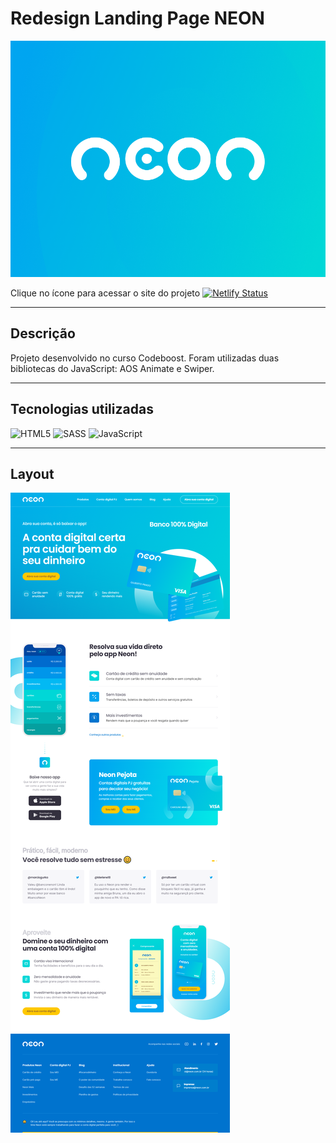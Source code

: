 # Redesign Landing Page NEON
<img src="social-share.png">


Clique no ícone para acessar o site do projeto
  <a href="https://lp-neon-andersonrodriguesdev.netlify.app/" target="_blank">[![Netlify Status](https://api.netlify.com/api/v1/badges/e5a8f22f-e3d0-4a20-b189-72477245de06/deploy-status)](https://app.netlify.com/sites/lp-neon-andersonrodriguesdev/deploys)</a>


------------


## Descrição

Projeto desenvolvido no curso Codeboost. 
Foram utilizadas duas bibliotecas do JavaScript: AOS Animate e Swiper.

------------


## Tecnologias utilizadas

![HTML5](https://img.shields.io/badge/html5-%23E34F26.svg?style=for-the-badge&logo=html5&logoColor=white) ![SASS](https://img.shields.io/badge/SASS-hotpink.svg?style=for-the-badge&logo=SASS&logoColor=white) ![JavaScript](https://img.shields.io/badge/javascript-%23323330.svg?style=for-the-badge&logo=javascript&logoColor=%23F7DF1E)

------------

## Layout

<img src="print-completo-site.png">